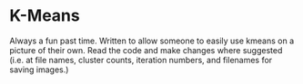 # K-Means
Always a fun past time.  Written to allow someone to easily use kmeans on a picture of their own.  Read the code and make changes where suggested (i.e. at file names, cluster counts, iteration numbers, and filenames for saving images.)
